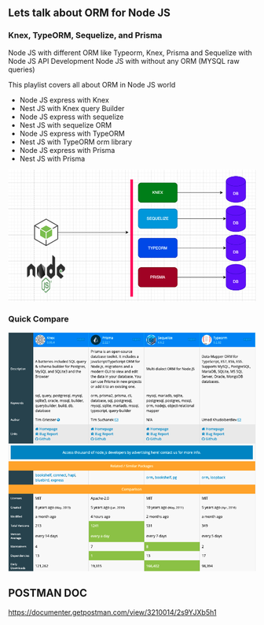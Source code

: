 ## Lets talk about ORM for Node JS

### Knex, TypeORM, Sequelize, and Prisma

Node JS  with different ORM like
Typeorm, Knex, Prisma and Sequelize with Node JS API Development
Node JS with without any ORM (MYSQL raw queries)

This playlist covers all about ORM in Node JS world

- Node JS express with Knex
- Nest JS with Knex query Builder
- Node JS express with sequelize
- Nest JS with sequelize ORM
- Node JS express with TypeORM
- Nest JS with TypeORM orm library  
- Node JS express with Prisma
- Nest JS with Prisma

![](/snap/diag.png)

### Quick Compare

![](/snap/compare.png)

## POSTMAN DOC
https://documenter.getpostman.com/view/3210014/2s9YJXb5h1 